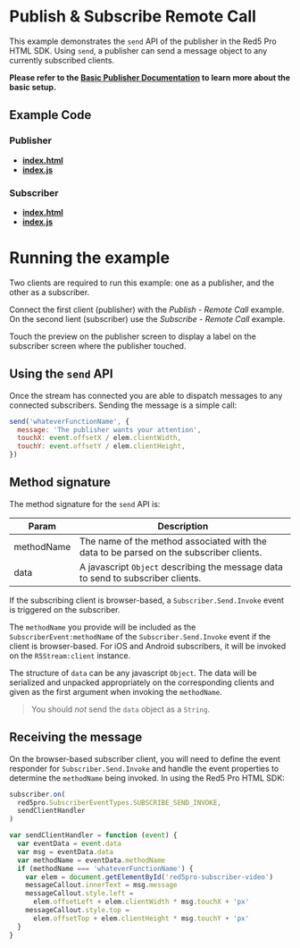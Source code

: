 # Publish & Subscribe Remote Call

This example demonstrates the `send` API of the publisher in the Red5 Pro HTML SDK. Using `send`, a publisher can send a message object to any currently subscribed clients.

**Please refer to the [Basic Publisher Documentation](../publish/README.md) to learn more about the basic setup.**

## Example Code

### Publisher

- **[index.html](index.html)**
- **[index.js](index.js)**

### Subscriber

- **[index.html](../subscribeRemoteCall/index.html)**
- **[index.js](../subscribeRemoteCall/index.js)**

# Running the example

Two clients are required to run this example: one as a publisher, and the other as a subscriber.

Connect the first client (publisher) with the _Publish - Remote Call_ example. On the second lient (subscriber) use the _Subscribe - Remote Call_ example.

Touch the preview on the publisher screen to display a label on the subscriber screen where the publisher touched.

## Using the `send` API

Once the stream has connected you are able to dispatch messages to any connected subscribers. Sending the message is a simple call:

```js
send('whateverFunctionName', {
  message: 'The publisher wants your attention',
  touchX: event.offsetX / elem.clientWidth,
  touchY: event.offsetY / elem.clientHeight,
})
```

## Method signature

The method signature for the `send` API is:

| Param      | Description                                                                             |
| ---------- | --------------------------------------------------------------------------------------- |
| methodName | The name of the method associated with the data to be parsed on the subscriber clients. |
| data       | A javascript `Object` describing the message data to send to subscriber clients.        |

If the subscribing client is browser-based, a `Subscriber.Send.Invoke` event is triggered on the subscriber.

The `methodName` you provide will be included as the `SubscriberEvent:methodName` of the `Subscriber.Send.Invoke` event if the client is browser-based. For iOS and Android subscribers, it will be invoked on the `R5Stream:client` instance.

The structure of `data` can be any javascript `Object`. The data will be serialized and unpacked appropriately on the corresponding clients and given as the first argument when invoking the `methodName`.

> You should _not_ send the `data` object as a `String`.

## Receiving the message

On the browser-based subscriber client, you will need to define the event responder for `Subscriber.Send.Invoke` and handle the event properties to determine the `methodName` being invoked. In using the Red5 Pro HTML SDK:

```js
subscriber.on(
  red5pro.SubscriberEventTypes.SUBSCRIBE_SEND_INVOKE,
  sendClientHandler
)
```

```js
var sendClientHandler = function (event) {
  var eventData = event.data
  var msg = eventData.data
  var methodName = eventData.methodName
  if (methodName === 'whateverFunctionName') {
    var elem = document.getElementById('red5pro-subscriber-video')
    messageCallout.innerText = msg.message
    messageCallout.style.left =
      elem.offsetLeft + elem.clientWidth * msg.touchX + 'px'
    messageCallout.style.top =
      elem.offsetTop + elem.clientHeight * msg.touchY + 'px'
  }
}
```
